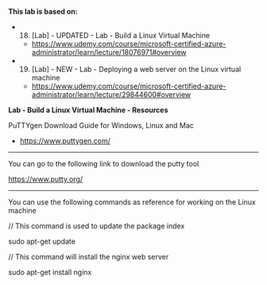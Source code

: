 
**This lab is based on:**

- 18. [Lab] - UPDATED - Lab - Build a Linux Virtual Machine
  - https://www.udemy.com/course/microsoft-certified-azure-administrator/learn/lecture/18076971#overview

- 19.  [Lab] - NEW - Lab - Deploying a web server on the Linux virtual machine
  - https://www.udemy.com/course/microsoft-certified-azure-administrator/learn/lecture/29844600#overview


**Lab - Build a Linux Virtual Machine - Resources**


PuTTYgen Download Guide for Windows, Linux and Mac
- https://www.puttygen.com/

____

You can go to the following link to download the putty tool

https://www.putty.org/

____

You can use the following commands as reference for working on the Linux machine

// This command is used to update the package index

sudo apt-get update

// This command will install the nginx web server

sudo apt-get install nginx